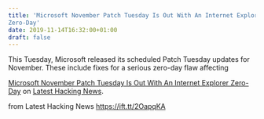 ```yaml
---
title: 'Microsoft November Patch Tuesday Is Out With An Internet Explorer
Zero-Day'
date: 2019-11-14T16:32:00+01:00
draft: false
---
```


This Tuesday, Microsoft released its scheduled Patch Tuesday updates for November. These include fixes for a serious zero-day flaw affecting

[Microsoft November Patch Tuesday Is Out With An Internet Explorer Zero-Day](https://latesthackingnews.com/2019/11/14/microsoft-november-patch-tuesday-is-out-with-an-internet-explorer-zero-day/) on [Latest Hacking News](https://latesthackingnews.com).

  
  
from Latest Hacking News https://ift.tt/2OapqKA